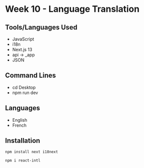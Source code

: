 # Week 10 - Language Translation

## Tools/Languages Used

- JavaScript
- i18n
- Next.js 13
- api -> \_app
- JSON

## Command Lines

- cd Desktop
- npm run dev

## Languages

- English
- French

## Installation

```
npm install next i18next
```

```
npm i react-intl
```
